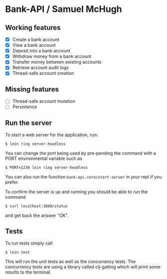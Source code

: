 # Bank-API / Samuel McHugh

## Working features

- [X] Create a bank account
- [x] View a bank account
- [x] Deposit into a bank account
- [x] Withdraw money from a bank account
- [X] Transfer money between existing accounts
- [X] Retrieve account audit logs
- [X] Thread-safe account creation

## Missing features
- [ ] Thread-safe account mutation
- [ ] Persistence

## Run the server

To start a web server for the application, run:

    $ lein ring server-headless

You can change the port being used by pre-pending the command with a PORT environmental variable such as

    $ PORT=1234 lein ring server-headless

You can also run the function `bank-api.core/start-server` in your repl if you prefer.

To confirm the server is up and running you should be able to run the command

    $ curl localhost:3000/status

and get back the answer "OK".

## Tests

To run tests simply call

    $ lein test

This will run the unit tests as well as the concurrency tests. The concurrency tests
are using a library called clj-gatling which will print some results to the terminal.
